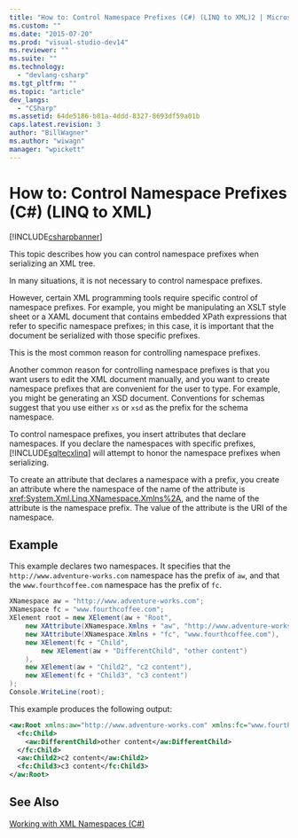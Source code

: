 ```yaml
---
title: "How to: Control Namespace Prefixes (C#) (LINQ to XML)2 | Microsoft Docs"
ms.custom: ""
ms.date: "2015-07-20"
ms.prod: "visual-studio-dev14"
ms.reviewer: ""
ms.suite: ""
ms.technology: 
  - "devlang-csharp"
ms.tgt_pltfrm: ""
ms.topic: "article"
dev_langs: 
  - "CSharp"
ms.assetid: 64de5186-b81a-4ddd-8327-8693df59a01b
caps.latest.revision: 3
author: "BillWagner"
ms.author: "wiwagn"
manager: "wpickett"
---
```

# How to: Control Namespace Prefixes (C#) (LINQ to XML)
[!INCLUDE[csharpbanner](../../../../includes/csharpbanner.md)]

This topic describes how you can control namespace prefixes when serializing an XML tree.  
  
 In many situations, it is not necessary to control namespace prefixes.  
  
 However, certain XML programming tools require specific control of namespace prefixes. For example, you might be manipulating an XSLT style sheet or a XAML document that contains embedded XPath expressions that refer to specific namespace prefixes; in this case, it is important that the document be serialized with those specific prefixes.  
  
 This is the most common reason for controlling namespace prefixes.  
  
 Another common reason for controlling namespace prefixes is that you want users to edit the XML document manually, and you want to create namespace prefixes that are convenient for the user to type. For example, you might be generating an XSD document. Conventions for schemas suggest that you use either `xs` or `xsd` as the prefix for the schema namespace.  
  
 To control namespace prefixes, you insert attributes that declare namespaces. If you declare the namespaces with specific prefixes, [!INCLUDE[sqltecxlinq](../../../../includes/sqltecxlinq-md.md)] will attempt to honor the namespace prefixes when serializing.  
  
 To create an attribute that declares a namespace with a prefix, you create an attribute where the namespace of the name of the attribute is <xref:System.Xml.Linq.XNamespace.Xmlns%2A>, and the name of the attribute is the namespace prefix. The value of the attribute is the URI of the namespace.  
  
## Example  
 This example declares two namespaces. It specifies that the `http://www.adventure-works.com` namespace has the prefix of `aw`, and that the `www.fourthcoffee.com` namespace has the prefix of `fc`.  
  
```csharp  
XNamespace aw = "http://www.adventure-works.com";  
XNamespace fc = "www.fourthcoffee.com";  
XElement root = new XElement(aw + "Root",  
    new XAttribute(XNamespace.Xmlns + "aw", "http://www.adventure-works.com"),  
    new XAttribute(XNamespace.Xmlns + "fc", "www.fourthcoffee.com"),  
    new XElement(fc + "Child",  
        new XElement(aw + "DifferentChild", "other content")  
    ),  
    new XElement(aw + "Child2", "c2 content"),  
    new XElement(fc + "Child3", "c3 content")  
);  
Console.WriteLine(root);  
```  
  
 This example produces the following output:  
  
```xml  
<aw:Root xmlns:aw="http://www.adventure-works.com" xmlns:fc="www.fourthcoffee.com">  
  <fc:Child>  
    <aw:DifferentChild>other content</aw:DifferentChild>  
  </fc:Child>  
  <aw:Child2>c2 content</aw:Child2>  
  <fc:Child3>c3 content</fc:Child3>  
</aw:Root>  
```  
  
## See Also  
 [Working with XML Namespaces (C#)](../../../../csharp/programming-guide/concepts/linq/working-with-xml-namespaces.md)